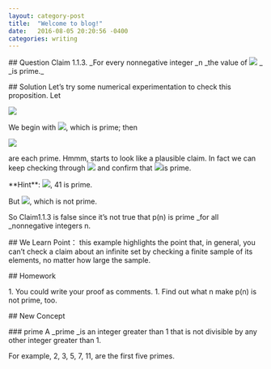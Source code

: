 ```yaml
--- 
layout: category-post
title:  "Welcome to blog!"
date:   2016-08-05 20:20:56 -0400
categories: writing
---
```


\## Question
Claim 1.1.3. \_For every nonnegative integer \_n \_the value of ![](https://cdn.nlark.com/yuque/\_\_latex/383819858ada02de98f8de9faf90fa07.svg#card=math&code=n%5E2%2Bn%2B41&height=18&width=76)
\_ \_is prime.\_

\## Solution
Let’s try some
numerical experimentation to check this proposition. Let

![](https://cdn.nlark.com/yuque/\_\_latex/2c7f8f1def7b51d7b01578a2fe435125.svg#card=math&code=p%28n%29%20%3A%3A%3Dn%5E2%2Bn%2B41&height=20&width=133)











We begin with ![](https://cdn.nlark.com/yuque/\_\_latex/8d37d48cb80d747f307d904798db9954.svg#card=math&code=p%280%29%20%3D%2041%0A&height=18&width=61), which is prime; then

![](https://cdn.nlark.com/yuque/\_\_latex/c0dbad0c42886547c12680c91c0f031e.svg#card=math&code=p%281%29%3D43%2Cp%282%29%3D47%2Cp%283%29%3D53%2C...%2Cp%2820%29%3D461&height=18&width=308)

are each prime. Hmmm, starts to look like a plausible claim. In fact we can keep
checking through ![](https://cdn.nlark.com/yuque/\_\_latex/aab9d9f2d4f14259066a0d212498827c.svg#card=math&code=n%3D39%0A&height=13&width=44) and confirm that ![](https://cdn.nlark.com/yuque/\_\_latex/60bfa0a75ef7b84aaf8815bd9bd7c630.svg#card=math&code=p%2839%29%3D1601&height=18&width=84)is prime.

\*\*Hint\*\*: ![](https://cdn.nlark.com/yuque/\_\_latex/2567e3c220d419b6b6ed1cb0dbdf544f.svg#card=math&code=p%28n%29%20%3D%20n%5E2%20%2B%20n%20%2B%2041%20%3D%20n%28n%2B1%29%20%2B%2041&height=20&width=233), 41 is prime.

But ![](https://cdn.nlark.com/yuque/\_\_latex/4381240dbb32401f01ba6c1064da109f.svg#card=math&code=p%2840%29%3D40%5E2%2B40%2B41%3D41%C2%B741&height=20&width=203), which is not prime.

So Claim1.1.3
is false since it’s not true that p(n) is prime \_for all \_nonnegative integers n.

\## We Learn
Point： this example highlights the point that, in general, you can’t check a claim about
an infinite set by checking a finite sample of its elements, no matter how large the
sample.

\## Homework

1\. You could write your proof as comments.
1\. Find out what n make p(n) is not prime, too.

\## New Concept

\### prime
A \_prime \_is an integer greater than 1 that is not divisible by any other integer
greater than 1.

For example, 2, 3, 5, 7, 11, are the first five primes.